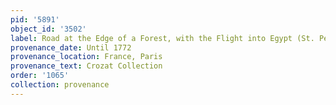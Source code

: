 ```yaml
---
pid: '5891'
object_id: '3502'
label: Road at the Edge of a Forest, with the Flight into Egypt (St. Petersburg)
provenance_date: Until 1772
provenance_location: France, Paris
provenance_text: Crozat Collection
order: '1065'
collection: provenance
---
```

